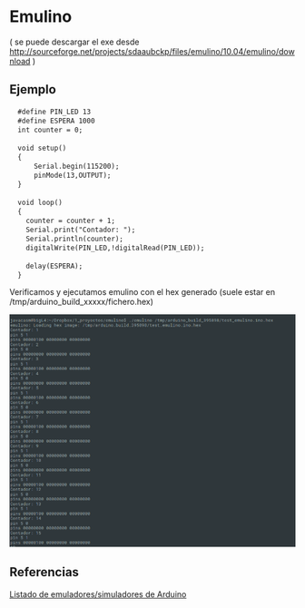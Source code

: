 # Emulino

( se puede descargar el exe desde http://sourceforge.net/projects/sdaaubckp/files/emulino/10.04/emulino/download )

## Ejemplo

      #define PIN_LED 13
      #define ESPERA 1000
      int counter = 0;

      void setup()
      {
          Serial.begin(115200);
          pinMode(13,OUTPUT);      
      }

      void loop()
      {
        counter = counter + 1;
        Serial.print("Contador: ");
        Serial.println(counter);
        digitalWrite(PIN_LED,!digitalRead(PIN_LED));

        delay(ESPERA);
      }

Verificamos y ejecutamos emulino con el hex generado (suele estar en /tmp/arduino_build_xxxxx/fichero.hex)


![test blink y serie](./test_blink_serie.png)

## Referencias

[Listado de emuladores/simuladores de Arduino](https://www.smashingrobotics.com/arduino-simulators-lineup-start-developing-without-real-board/)

